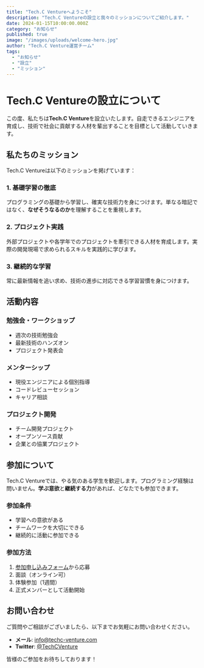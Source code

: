 ```yaml
---
title: "Tech.C Ventureへようこそ"
description: "Tech.C Ventureの設立と我々のミッションについてご紹介します。"
date: 2024-01-15T10:00:00.000Z
category: "お知らせ"
published: true
image: "/images/uploads/welcome-hero.jpg"
author: "Tech.C Venture運営チーム"
tags:
  - "お知らせ"
  - "設立"
  - "ミッション"
---
```


# Tech.C Ventureの設立について

この度、私たちは**Tech.C Venture**を設立いたします。自走できるエンジニアを育成し、技術で社会に貢献する人材を輩出することを目標として活動していきます。

## 私たちのミッション

Tech.C Ventureは以下のミッションを掲げています：

### 1. 基礎学習の徹底
プログラミングの基礎から学習し、確実な技術力を身につけます。単なる暗記ではなく、**なぜそうなるのか**を理解することを重視します。

### 2. プロジェクト実践
外部プロジェクトや各学年でのプロジェクトを牽引できる人材を育成します。実際の開発現場で求められるスキルを実践的に学びます。

### 3. 継続的な学習
常に最新情報を追い求め、技術の進歩に対応できる学習習慣を身につけます。

## 活動内容

### 勉強会・ワークショップ
- 週次の技術勉強会
- 最新技術のハンズオン
- プロジェクト発表会

### メンターシップ
- 現役エンジニアによる個別指導
- コードレビューセッション
- キャリア相談

### プロジェクト開発
- チーム開発プロジェクト
- オープンソース貢献
- 企業との協業プロジェクト

## 参加について

Tech.C Ventureでは、やる気のある学生を歓迎します。プログラミング経験は問いません。**学ぶ意欲**と**継続する力**があれば、どなたでも参加できます。

### 参加条件
- 学習への意欲がある
- チームワークを大切にできる
- 継続的に活動に参加できる

### 参加方法
1. [参加申し込みフォーム](/about#join)から応募
2. 面談（オンライン可）
3. 体験参加（1週間）
4. 正式メンバーとして活動開始

## お問い合わせ

ご質問やご相談がございましたら、以下までお気軽にお問い合わせください。

- **メール**: info@techc-venture.com
- **Twitter**: [@TechCVenture](https://twitter.com/TechCVenture)

皆様のご参加をお待ちしております！